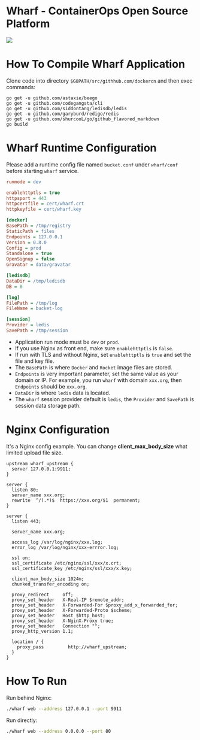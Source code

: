 Wharf - ContainerOps Open Source Platform
=============================

![](http://7vzqdz.com1.z0.glb.clouddn.com/wharf.png)

# How To Compile Wharf Application

Clone code into directory `$GOPATH/src/githhub.com/dockercn` and then exec commands:

```
go get -u github.com/astaxie/beego
go get -u github.com/codegangsta/cli
go get -u github.com/siddontang/ledisdb/ledis
go get -u github.com/garyburd/redigo/redis
go get -u github.com/shurcooL/go/github_flavored_markdown
go build
```

# Wharf Runtime Configuration

Please add a runtime config file named `bucket.conf` under `wharf/conf` before starting `wharf` service.

```ini
runmode = dev

enablehttptls = true
httpsport = 443
httpcertfile = cert/wharf.crt
httpkeyfile = cert/wharf.key

[docker]
BasePath = /tmp/registry
StaticPath = files
Endpoints = 127.0.0.1
Version = 0.8.0
Config = prod
Standalone = true
OpenSignup = false
Gravatar = data/gravatar

[ledisdb]
DataDir = /tmp/ledisdb
DB = 8

[log]
FilePath = /tmp/log
FileName = bucket-log

[session]
Provider = ledis
SavePath = /tmp/session
```

* Application run mode must be `dev` or `prod`.
* If you use Nginx as front end, make sure `enablehttptls` is `false`.
* If run with TLS and without Nginx, set `enablehttptls` is `true` and set the file and key file.
* The `BasePath` is where `Docker` and `Rocket` image files are stored.
* `Endpoints` is very important parameter, set the same value as your domain or IP. For example, you run `wharf` with domain `xxx.org`, then `Endpoints` should be `xxx.org`.
* `DataDir` is where `ledis` data is located.
* The `wharf` session provider default is `ledis`, the `Provider` and `SavePath` is session data storage path.


# Nginx Configuration

It's a Nginx config example. You can change **client_max_body_size** what limited upload file size.

```nginx
upstream wharf_upstream {
  server 127.0.0.1:9911;
}

server {
  listen 80;
  server_name xxx.org;
  rewrite  ^/(.*)$  https://xxx.org/$1  permanent;
}

server {
  listen 443;

  server_name xxx.org;

  access_log /var/log/nginx/xxx.log;
  error_log /var/log/nginx/xxx-errror.log;

  ssl on;
  ssl_certificate /etc/nginx/ssl/xxx/x.crt;
  ssl_certificate_key /etc/nginx/ssl/xxx/x.key;

  client_max_body_size 1024m;
  chunked_transfer_encoding on;

  proxy_redirect     off;
  proxy_set_header   X-Real-IP $remote_addr;
  proxy_set_header   X-Forwarded-For $proxy_add_x_forwarded_for;
  proxy_set_header   X-Forwarded-Proto $scheme;
  proxy_set_header   Host $http_host;
  proxy_set_header   X-NginX-Proxy true;
  proxy_set_header   Connection "";
  proxy_http_version 1.1;

  location / {
    proxy_pass         http://wharf_upstream;
  }
}
```

# How To Run

Run behind Nginx:

```bash
./wharf web --address 127.0.0.1 --port 9911
```

Run directly:

```bash
./wharf web --address 0.0.0.0 --port 80
```